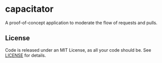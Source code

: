 # capacitator

A proof-of-concept application to moderate the flow of requests and pulls.

## License

Code is released under an MIT License, as all your code should be. See [LICENSE](LICENSE) for details.

